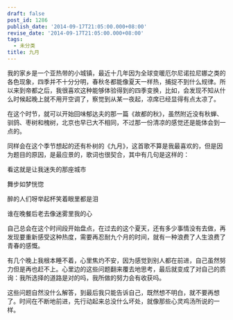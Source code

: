 ```yaml
---
draft: false
post_id: 1286
publish_date: '2014-09-17T21:05:00.000+08:00'
revise_date: '2014-09-17T21:05:00.000+08:00'
tags:
  - 未分类
title: 九月
---
```


我的家乡是一个亚热带的小城镇，最近十几年因为全球变暖厄尔尼诺拉尼娜之类的各色现象，四季并不十分分明，春秋冬都能像夏天一样热，捕捉不到什么规律。所以来到帝都之后，我很喜欢这种能够体验得到的四季变换，比如，会发现不知从什么时候起晚上就不用开空调了，察觉到从某一夜起，凉席已经显得有点太凉了。

在这个时节，就可以开始回味郁达夫的那一篇《故都的秋》，虽然附近没有秋蝉、驯鸽、枣树和槐树，北京也早已大不相同，不过那一份清凉的感觉还是能体会到一点的。

同样会在这个季节想起的还有朴树的《九月》，这首歌不算是我最喜欢的，但是因为题目的原因，是最应景的，歌词也很契合，其中有几句是这样的：

看这就是让我迷失的那座城市

舞步如梦恍惚

醉的人们呀举起杯笑着眼里都是泪

谁在晚餐后老去像迷雾里我的心

自己总会在这个时间段开始盘点，在过去的这个夏天，还有多少事情没有去做，再发现要重新感受这种热度，需要再忍耐九个月的时间，就有一种浪费了人生浪费了青春的感慨。

有几个晚上我根本睡不着，心里焦灼不安，因为感觉到别人都在前进，自己虽然努力但是再也赶不上。心里边的这些问题翻来覆去地思考，最后就变成了对自己的质询：我所选择的道路是对的吗，我所做的努力会有收获吗。

这些问题自然没什么解答，到最后我只能告诉自己，既然想不明白，就不要再想了。时间在不断地前进，先行动起来总没什么坏处，就像那些心灵鸡汤所说的一样。
